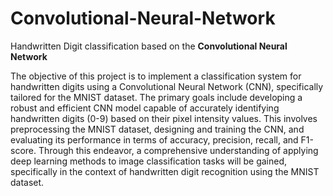 # Convolutional-Neural-Network
Handwritten Digit classification based on the **Convolutional Neural Network**

The objective of this project is to implement a classification system for handwritten digits using a Convolutional Neural Network (CNN), specifically tailored for the MNIST dataset. The primary goals include developing a robust and efficient CNN model capable of accurately identifying handwritten digits (0-9) based on their pixel intensity values. This involves preprocessing the MNIST dataset, designing and training the CNN, and evaluating its performance in terms of accuracy, precision, recall, and F1-score. Through this endeavor, a comprehensive understanding of applying deep learning methods to image classification tasks will be gained, specifically in the context of handwritten digit recognition using the MNIST dataset.
